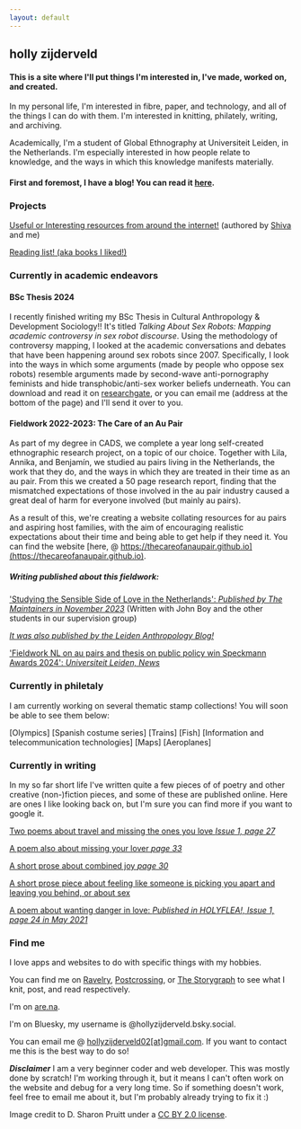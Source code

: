 ```yaml
---
layout: default
---
```

## holly zijderveld
#### This is a site where I'll put things I'm interested in, I've made, worked on, and created. 

In my personal life, I'm interested in fibre, paper, and technology, and all of the things I can do with them. I'm interested in knitting, philately, writing, and archiving.

Academically, I'm a student of Global Ethnography at Universiteit Leiden, in the Netherlands. I'm especially interested in how people relate to knowledge, and the ways in which this knowledge manifests materially. 

#### First and foremost, I have a blog! You can read it [here](https://hollyz1jderveld.github.io/blog/contents).

### Projects
[Useful or Interesting resources from around the internet!](https://gl0bsec.github.io/fun_websites.html) (authored by [Shiva](https://gl0bsec.github.io/) and me)

[Reading list! (aka books I liked!)](https://hollyz1jderveld.github.io/reading-list/)

### Currently in academic endeavors

#### BSc Thesis 2024
I recently finished writing my BSc Thesis in Cultural Anthropology & Development Sociology!! It's titled *Talking About Sex Robots: Mapping academic controversy in sex robot discourse*. Using the methodology of controversy mapping, I looked at the academic conversations and debates that have been happening around sex robots since 2007. Specifically, I look into the ways in which some arguments (made by people who oppose sex robots) resemble arguments made by second-wave anti-pornography feminists and hide transphobic/anti-sex worker beliefs underneath. You can download and read it on [researchgate](https://www.researchgate.net/publication/382625206_Talking_About_Sex_Robots_Mapping_academic_controversy_in_sex_robot_discourse), or you can email me (address at the bottom of the page) and I'll send it over to you.

#### Fieldwork 2022-2023: The Care of an Au Pair
As part of my degree in CADS, we complete a year long self-created ethnographic research project, on a topic of our choice. Together with Lila, Annika, and Benjamín, we studied au pairs living in the Netherlands, the work that they do, and the ways in which they are treated in their time as an au pair. From this we created a 50 page research report, finding that the mismatched expectations of those involved in the au pair industry caused a great deal of harm for everyone involved (but mainly au pairs). 

As a result of this, we're creating a website collating resources for au pairs and aspiring host families, with the aim of encouraging realistic expectations about their time and being able to get help if they need it. You can find the website [here, @ https://thecareofanaupair.github.io](https://thecareofanaupair.github.io).
##### Writing published about this fieldwork:
['Studying the Sensible Side of Love in the Netherlands': *Published by The Maintainers in November 2023*](https://themaintainers.org/studying-the-sensible-side-of-love-in-the-netherlands/) (Written with John Boy and the other students in our supervision group)

*[It was also published by the Leiden Anthropology Blog!](https://www.leidenanthropologyblog.nl/articles/studying-the-sensible-side-of-love-in-the-netherlands)*

['Fieldwork NL on au pairs and thesis on public policy win Speckmann Awards 2024': *Universiteit Leiden, News*](https://www.universiteitleiden.nl/en/news/2024/03/fieldwork-nl-on-au-pairs-and-thesis-on-public-policy-win-speckmann-awards-2024)

### Currently in philetaly
I am currently working on several thematic stamp collections! You will soon be able to see them below:

[Olympics] [Spanish costume series] [Trains] [Fish] [Information and telecommunication technologies] [Maps] [Aeroplanes]

### Currently in writing
In my so far short life I've written quite a few pieces of of poetry and other creative (non-)fiction pieces, and some of these are published online. Here are ones I like looking back on, but I'm sure you can find more if you want to google it. 

[Two poems about travel and missing the ones you love *Issue 1, page 27*](https://celestitepoetry.wixsite.com/journal/issues)

[A poem also about missing your lover *page 33*](https://warninglines.com/vol02/)

[A short prose about combined joy *page 30*](https://www.calameo.com/read/0066295039cc17c27046b?authid=CCXTNUkrflKT)

[A short prose piece about feeling like someone is picking you apart and leaving you behind, or about sex](https://spillovermagazine.wordpress.com/2021/05/01/clementine/)

[A poem about wanting danger in love: *Published in HOLYFLEA!, Issue 1, page 24 in May 2021*](https://holyflea.files.wordpress.com/2021/04/holyflea-issue-one.pdf)

### Find me
I love apps and websites to do with specific things with my hobbies. 

You can find me on [Ravelry](https://www.ravelry.com/people/Midnight4225), [Postcrossing](https://www.postcrossing.com/user/Midnight4225), or [The Storygraph](https://app.thestorygraph.com/profile/hollyzijderveld) to see what I knit, post, and read respectively. 

I'm on [are.na](https://www.are.na/holly-zijderveld/channels).

I'm on Bluesky, my username is @hollyzijderveld.bsky.social. 

You can email me @ [hollyzijderveld02[at]gmail.com](mailto:hollyzijderveld02@gmail.com). If you want to contact me this is the best way to do so!

***Disclaimer*** I am a very beginner coder and web developer. This was mostly done by scratch! I'm working through it, but it means I can't often work on the website and debug for a very long time. So if something doesn't work, feel free to email me about it, but I'm probably already trying to fix it :)

Image credit to D. Sharon Pruitt under a [CC BY 2.0 license](https://creativecommons.org/licenses/by/2.0/).